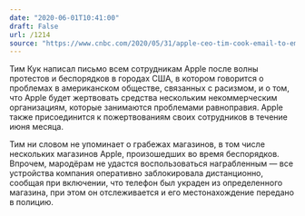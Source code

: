 ```yaml
---
date: "2020-06-01T10:41:00"
draft: False
url: /1214
source: "https://www.cnbc.com/2020/05/31/apple-ceo-tim-cook-email-to-employees-about-george-floyd.html"
---
```


Тим Кук написал письмо всем сотрудникам Apple после волны протестов и беспорядков в городах США, в котором говорится о проблемах в американском обществе, связанных с расизмом, и о том, что Apple будет жертвовать средства нескольким некоммерческим организациям, которые занимаются проблемами равноправия. Apple также присоединится к пожертвованиям своих сотрудников в течение июня месяца.

Тим ни словом не упоминает о грабежах магазинов, в том числе нескольких магазинов Apple, произошедших во время беспорядков. Впрочем, мародёрам не удастся воспользоваться награбленным — все устройства компания оперативно заблокировала дистанционно, сообщая при включении, что телефон был украден из определенного магазина, при этом он отслеживается и его местонахождение передано в полицию.
